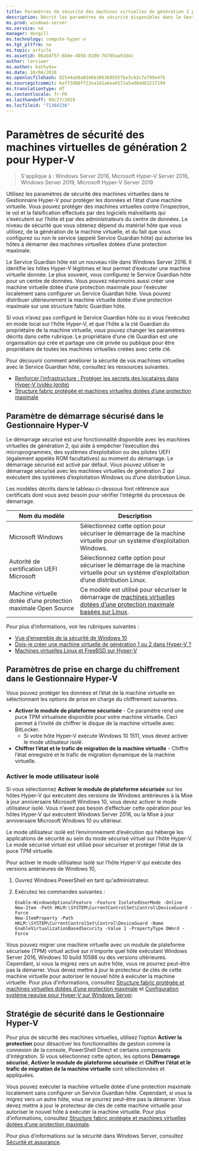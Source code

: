 ```yaml
---
title: Paramètres de sécurité des machines virtuelles de génération 2 pour Hyper-V
description: Décrit les paramètres de sécurité disponibles dans le Gestionnaire Hyper-V pour les machines virtuelles de génération 2
ms.prod: windows-server
ms.service: na
manager: dongill
ms.technology: compute-hyper-v
ms.tgt_pltfrm: na
ms.topic: article
ms.assetid: 06ab4f5f-6b8e-4058-8108-76785aa93d4c
author: larsiwer
ms.author: kathydav
ms.date: 10/04/2016
ms.openlocfilehash: 82544a58a8d46b3063605557be3c63cfa799e4fb
ms.sourcegitcommit: 6aff3d88ff22ea141a6ea6572a5ad8dd6321f199
ms.translationtype: HT
ms.contentlocale: fr-FR
ms.lasthandoff: 09/27/2019
ms.locfileid: "71364236"
---
```

# <a name="generation-2-virtual-machine-security-settings-for-hyper-v"></a>Paramètres de sécurité des machines virtuelles de génération 2 pour Hyper-V

>S'applique à : Windows Server 2016, Microsoft Hyper-V Server 2016, Windows Server 2019, Microsoft Hyper-V Server 2019

Utilisez les paramètres de sécurité des machines virtuelles dans le Gestionnaire Hyper-V pour protéger les données et l’état d’une machine virtuelle. Vous pouvez protéger des machines virtuelles contre l’inspection, le vol et la falsification effectués par des logiciels malveillants qui s’exécutent sur l’hôte et par des administrateurs du centre de données. Le niveau de sécurité que vous obtenez dépend du matériel hôte que vous utilisez, de la génération de la machine virtuelle, et du fait que vous configurez ou non le service (appelé Service Guardian hôte) qui autorise les hôtes à démarrer des machines virtuelles dotées d’une protection maximale.  

Le Service Guardian hôte est un nouveau rôle dans Windows Server 2016. Il identifie les hôtes Hyper-V légitimes et leur permet d’exécuter une machine virtuelle donnée. Le plus souvent, vous configurez le Service Guardian hôte pour un centre de données. Vous pouvez néanmoins aussi créer une machine virtuelle dotée d’une protection maximale pour l’exécuter localement sans configurer un Service Guardian hôte. Vous pouvez distribuer ultérieurement la machine virtuelle dotée d’une protection maximale sur une structure fabric Guardian hôte.  

Si vous n’avez pas configuré le Service Guardian hôte ou si vous l’exécutez en mode local sur l’hôte Hyper-V, et que l’hôte a la clé Guardian du propriétaire de la machine virtuelle, vous pouvez changer les paramètres décrits dans cette rubrique.   Le propriétaire d’une clé Guardian est une organisation qui crée et partage une clé privée ou publique pour être propriétaire de toutes les machines virtuelles créées avec cette clé.  

Pour découvrir comment améliorer la sécurité de vos machines virtuelles avec le Service Guardian hôte, consultez les ressources suivantes.  

- [Renforcer l’infrastructure : Protéger les secrets des locataires dans Hyper-V (vidéo Ignite)](https://go.microsoft.com/fwlink/?LinkId=746379)
- [Structure fabric protégée et machines virtuelles dotées d’une protection maximale](https://go.microsoft.com/fwlink/?LinkId=746381)

## <a name="secure-boot-setting-in-hyper-v-manager"></a>Paramètre de démarrage sécurisé dans le Gestionnaire Hyper-V  

Le démarrage sécurisé est une fonctionnalité disponible avec les machines virtuelles de génération 2, qui aide à empêcher l’exécution des microprogrammes, des systèmes d’exploitation ou des pilotes UEFI (également appelés ROM facultatives) au moment du démarrage. Le démarrage sécurisé est activé par défaut. Vous pouvez utiliser le démarrage sécurisé avec les machines virtuelles de génération 2 qui exécutent des systèmes d’exploitation Windows ou d’une distribution Linux.  

Les modèles décrits dans le tableau ci-dessous font référence aux certificats dont vous avez besoin pour vérifier l’intégrité du processus de démarrage.  

|Nom du modèle|Description|  
|-----------------|---------------|  
|Microsoft Windows|Sélectionnez cette option pour sécuriser le démarrage de la machine virtuelle pour un système d’exploitation Windows.|  
|Autorité de certification UEFI Microsoft|Sélectionnez cette option pour sécuriser le démarrage de la machine virtuelle pour un système d’exploitation d’une distribution Linux.|  
|Machine virtuelle dotée d’une protection maximale Open Source|Ce modèle est utilisé pour sécuriser le démarrage de [machines virtuelles dotées d’une protection maximale basées sur Linux](https://docs.microsoft.com/windows-server/security/guarded-fabric-shielded-vm/guarded-fabric-create-a-linux-shielded-vm-template).|

Pour plus d’informations, voir les rubriques suivantes :  

- [Vue d’ensemble de la sécurité de Windows 10](https://docs.microsoft.com/windows/security/threat-protection/overview-of-threat-mitigations-in-windows-10)  
- [Dois-je créer une machine virtuelle de génération 1 ou 2 dans Hyper-V ?](../plan/Should-I-create-a-generation-1-or-2-virtual-machine-in-Hyper-V.md)  
- [Machines virtuelles Linux et FreeBSD sur Hyper-V](../Supported-Linux-and-FreeBSD-virtual-machines-for-Hyper-V-on-Windows.md)  

## <a name="encryption-support-settings-in-hyper-v-manager"></a>Paramètres de prise en charge du chiffrement dans le Gestionnaire Hyper-V

Vous pouvez protéger les données et l’état de la machine virtuelle en sélectionnant les options de prise en charge du chiffrement suivantes.  

- **Activer le module de plateforme sécurisée** - Ce paramètre rend une puce TPM virtualisée disponible pour votre machine virtuelle. Ceci permet à l’invité de chiffrer le disque de la machine virtuelle avec BitLocker.
  - Si votre hôte Hyper-V exécute Windows 10 1511, vous devez activer le mode utilisateur isolé. 
- **Chiffrer l’état et le trafic de migration de la machine virtuelle** - Chiffre l’état enregistré et le trafic de migration dynamique de la machine virtuelle.

### <a name="enable-isolated-user-mode"></a>Activer le mode utilisateur isolé

Si vous sélectionnez **Activer le module de plateforme sécurisée** sur les hôtes Hyper-V qui exécutent des versions de Windows antérieures à la Mise à jour anniversaire Microsoft Windows 10, vous devez activer le mode utilisateur isolé. Vous n’avez pas besoin d’effectuer cette opération pour les hôtes Hyper-V qui exécutent Windows Server 2016, ou la Mise à jour anniversaire Microsoft Windows 10 ou ultérieur.

Le mode utilisateur isolé est l’environnement d’exécution qui héberge les applications de sécurité au sein du mode sécurisé virtuel sur l’hôte Hyper-V. Le mode sécurisé virtuel est utilisé pour sécuriser et protéger l’état de la puce TPM virtuelle.  

Pour activer le mode utilisateur isolé sur l’hôte Hyper-V qui exécute des versions antérieures de Windows 10,  

1.  Ouvrez Windows PowerShell en tant qu'administrateur.  

2.  Exécutez les commandes suivantes :  

    ```  
    Enable-WindowsOptionalFeature -Feature IsolatedUserMode -Online  
    New-Item -Path HKLM:\SYSTEM\CurrentControlSet\Control\DeviceGuard -Force  
    New-ItemProperty -Path HKLM:\SYSTEM\CurrentControlSet\Control\DeviceGuard -Name EnableVirtualizationBasedSecurity -Value 1 -PropertyType DWord -Force  

    ```  

Vous pouvez migrer une machine virtuelle avec un module de plateforme sécurisée (TPM) virtuel activé sur n’importe quel hôte exécutant Windows Server 2016, Windows 10 build 10586 ou des versions ultérieures. Cependant, si vous la migrez vers un autre hôte, vous ne pourrez peut-être pas la démarrer. Vous devez mettre à jour le protecteur de clés de cette machine virtuelle pour autoriser le nouvel hôte à exécuter la machine virtuelle. Pour plus d’informations, consultez [Structure fabric protégée et machines virtuelles dotées d’une protection maximale](https://go.microsoft.com/fwlink/?LinkId=746381) et [Configuration système requise pour Hyper-V sur Windows Server](../System-requirements-for-Hyper-V-on-Windows.md).  

## <a name="security-policy-in-hyper-v-manager"></a>Stratégie de sécurité dans le Gestionnaire Hyper-V  
Pour plus de sécurité des machines virtuelles, utilisez l’option **Activer la protection** pour désactiver les fonctionnalités de gestion comme la connexion de la console, PowerShell Direct et certains composants d’intégration. Si vous sélectionnez cette option, les options **Démarrage sécurisé**, **Activer le module de plateforme sécurisée** et **Chiffrer l’état et le trafic de migration de la machine virtuelle** sont sélectionnées et appliquées.   

Vous pouvez exécuter la machine virtuelle dotée d’une protection maximale localement sans configurer un Service Guardian hôte. Cependant, si vous la migrez vers un autre hôte, vous ne pourrez peut-être pas la démarrer. Vous devez mettre à jour le protecteur de clés de cette machine virtuelle pour autoriser le nouvel hôte à exécuter la machine virtuelle. Pour plus d’informations, consultez [Structure fabric protégée et machines virtuelles dotées d’une protection maximale](https://go.microsoft.com/fwlink/?LinkId=746381).  

Pour plus d’informations sur la sécurité dans Windows Server, consultez [Sécurité et assurance](../../../security/Security-and-Assurance.md).  
